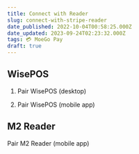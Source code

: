 ```yaml
---
title: Connect with Reader
slug: connect-with-stripe-reader
date_published: 2022-10-04T00:58:25.000Z
date_updated: 2023-09-24T02:23:32.000Z
tags: 💳 MoeGo Pay
draft: true
---
```


## WisePOS

1. Pair WisePOS (desktop)

2. Pair WisePOS (mobile app)

## M2 Reader

Pair M2 Reader (mobile app)
